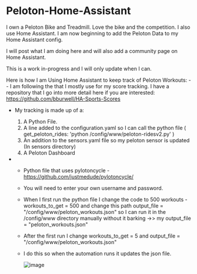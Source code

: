 # Peloton-Home-Assistant

I own a Peloton Bike and Treadmill.  Love the bike and the competition.  I also use Home Assistant.  I am now beginning to add the Peloton Data to my Home Assistant config.

I will post what I am doing here and will also add a community page on Home Assistant.

This is a work in-progress and I will only update when I can.

Here is how I am Using Home Assistant to keep track of Peloton Workouts:
-- I am following the that I mostly use for my score tracking.  I have a repository that I go into more detail here if you are interested: https://github.com/bburwell/HA-Sports-Scores

* My tracking is made up of a:
   1. A Python File.
   2. A line added to the configuration.yaml so I can call the python file ( get_peloton_rides: 'python /config/www/peloton-ridesv2.py' )
   3. An addition to the sensors.yaml file so my peloton sensor is updated (In sensors directory)
   4. A Peloton Dashboard
      
* * Python file that uses pylotoncycle - https://github.com/justmedude/pylotoncycle/
  * You will need to enter your own username and password.
  * When I first run the python file I change the code to 500 workouts - workouts_to_get = 500  and change this path output_file = "/config/www/peloton_workouts.json" so I can run it in the /config/www directory manually without it barking ->> my output_file = "peloton_workouts.json"
  * After the first run I change  workouts_to_get = 5 and  output_file = "/config/www/peloton_workouts.json"
  * I do this so when the automation runs it updates the json file.
 
    ![image](https://github.com/user-attachments/assets/7bdf6883-66c5-4791-a875-862ba8733efd)



